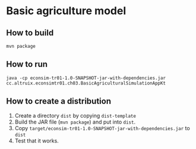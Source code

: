 Basic agriculture model
=======================
How to build
------------
`mvn package`

How to run
----------
`java -cp econsim-tr01-1.0-SNAPSHOT-jar-with-dependencies.jar cc.altruix.econsimtr01.ch03.BasicAgriculturalSimulationAppKt`

How to create a distribution
----------------------------
1. Create a directory `dist` by copying `dist-template`
1. Build the JAR file (`mvn package`) and put into `dist`.
1. Copy `target/econsim-tr01-1.0-SNAPSHOT-jar-with-dependencies.jar` to `dist`
1. Test that it works.